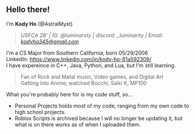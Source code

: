 Hello there!
----------------------------
I'm **Kody Ho** (@AstralMyst)
> *USFCA 28' | IG: @luminarxty | discord: _luminarity | Email: kodyho345@gmail.com*

I'm a CS Major from Southern California, born 05/29/2006  
LinkedIn: https://www.linkedin.com/in/kody-ho-81a592309/  
I have expereince in C++, Java, Python, and Lua, but I'm still learning.  
> Fan of Rock and Metal music, Video games, and Digital Art  
> Getting into Anime; watched Bocchi, Saiki K, MP100

What you're probably here for is my code stuff, so...
- Personal Projects holds most of my code, ranging from my own code to high school projects.
- Roblox Scripts is archived because I will no longer be updating it, but what is on there works as of when I uploaded them.

<!---
AstralMyst/AstralMyst is a ✨ special ✨ repository because its `README.md` (this file) appears on your GitHub profile.
You can click the Preview link to take a look at your changes.
--->
